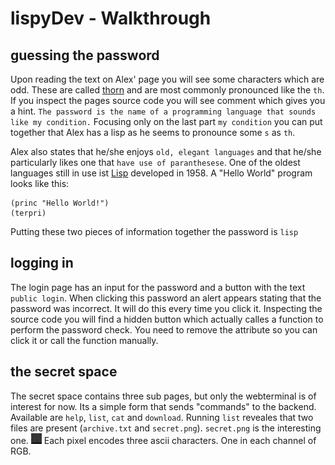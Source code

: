 # lispyDev - Walkthrough

## guessing the password

Upon reading the text on Alex' page you will see some characters which are odd. These are called [thorn](https://de.wikipedia.org/wiki/%C3%9E) and are most commonly pronounced like the `th`. If you inspect the pages source code you will see comment which gives you a hint. `The password is the name of a programming language that sounds like my condition.` Focusing only on the last part `my condition` you can put together that Alex has a lisp as he seems to pronounce some `s` as `th`.

Alex also states that he/she enjoys `old, elegant languages` and that he/she particularly likes one that `have use of paranthesese`. One of the oldest languages still in use ist [Lisp](https://de.wikipedia.org/wiki/Lisp) developed in 1958. A "Hello World" program looks like this:

```
(princ "Hello World!")
(terpri)
```

Putting these two pieces of information together the password is `lisp`

## logging in
The login page has an input for the password and a button with the text `public login`. When clicking this password an alert appears stating that the password was incorrect. It will do this every time you click it. Inspecting the source code you will find a hidden button which actually calles a function to perform the password check. You need to remove the attribute so you can click it or call the function manually.

## the secret space

The secret space contains three sub pages, but only the webterminal is of interest for now. Its a simple form that sends "commands" to the backend. Available are `help`, `list`, `cat` and `download`. Running `list` reveales that two files are present (`archive.txt` and `secret.png`). `secret.png` is the interesting one.
![alt text](src/ctf/resource/public/secret_space/egarots/secret.png)
Each pixel encodes three ascii characters. One in each channel of RGB.

